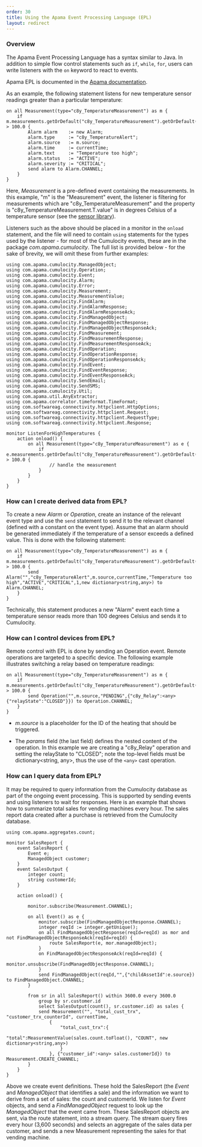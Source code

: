 ```yaml
---
order: 30
title: Using the Apama Event Processing Language (EPL)
layout: redirect
---
```


<a name="using-epl"></a>
### Overview

The Apama Event Processing Language has a syntax similar to Java. In addition to simple flow control statements such as `if`, `while`, `for`, users can write listeners with the `on` keyword to react to events.

Apama EPL is documented in the [Apama documentation](https://documentation.softwareag.com/onlinehelp/Rohan/Apama/v10-3/apama10-3/apama-webhelp/).

As an example, the following statement listens for new temperature sensor readings greater than a particular temperature:

	on all Measurement(type="c8y_TemperatureMeasurement") as m {
		if m.measurements.getOrDefault("c8y_TemperatureMeasurement").getOrDefault("T").value > 100.0 {
			Alarm alarm    := new Alarm;
			alarm.type     := "c8y_TemperatureAlert";
			alarm.source   := m.source;
			alarm.time     := currentTime;
			alarm.text     := "Temperature too high";
			alarm.status   := "ACTIVE";
			alarm.severity := "CRITICAL";
			send alarm to Alarm.CHANNEL;
		}
	}

Here, _Measurement_ is a pre-defined event containing the measurements. In this example, "m" is the "Measurement" event, the listener is filtering for measurements which are "c8y_TemperatureMeasurement" and the property is "c8y_TemperatureMeasurement.T.value" is in degrees Celsius of a temperature sensor (see the [sensor library](https://www.cumulocity.com/guides/reference/sensor-library)).

Listeners such as the above should be placed in a monitor in the `onload` statement, and the file will need to contain `using` statements for the types used by the listener - for most of the Cumulocity events, these are in the package *com.apama.cumulocity*. The full list is provided below - for the sake of brevity, we will omit these from further examples:

	using com.apama.cumulocity.ManagedObject;
	using com.apama.cumulocity.Operation;
	using com.apama.cumulocity.Event;
	using com.apama.cumulocity.Alarm;
	using com.apama.cumulocity.Error;
	using com.apama.cumulocity.Measurement;
	using com.apama.cumulocity.MeasurementValue;
	using com.apama.cumulocity.FindAlarm;
	using com.apama.cumulocity.FindAlarmResponse;
	using com.apama.cumulocity.FindAlarmResponseAck;
	using com.apama.cumulocity.FindManagedObject;
	using com.apama.cumulocity.FindManagedObjectResponse;
	using com.apama.cumulocity.FindManagedObjectResponseAck;
	using com.apama.cumulocity.FindMeasurement;
	using com.apama.cumulocity.FindMeasurementResponse;
	using com.apama.cumulocity.FindMeasurementResponseAck;
	using com.apama.cumulocity.FindOperation;
	using com.apama.cumulocity.FindOperationResponse;
	using com.apama.cumulocity.FindOperationResponseAck;
	using com.apama.cumulocity.FindEvent;
	using com.apama.cumulocity.FindEventResponse;
	using com.apama.cumulocity.FindEventResponseAck;
	using com.apama.cumulocity.SendEmail;
	using com.apama.cumulocity.SendSMS;
	using com.apama.cumulocity.Util;
	using com.apama.util.AnyExtractor;
	using com.apama.correlator.timeformat.TimeFormat;
	using com.softwareag.connectivity.httpclient.HttpOptions;
	using com.softwareag.connectivity.httpclient.Request;
	using com.softwareag.connectivity.httpclient.RequestType;
	using com.softwareag.connectivity.httpclient.Response;

	monitor ListenForHighTemperatures {
		action onload() {
			on all Measurement(type="c8y_TemperatureMeasurement") as e {
				if e.measurements.getOrDefault("c8y_TemperatureMeasurement").getOrDefault("T").value > 100.0 {
					// handle the measurement
				}
			}
		}
	}

### How can I create derived data from EPL?

To create a new _Alarm_ or _Operation_, create an instance of the relevant event type and use the `send` statement to send it to the relevant channel (defined with a constant on the event type). Assume that an alarm should be generated immediately if the temperature of a sensor exceeds a defined value. This is done with the following statement:

	on all Measurement(type="c8y_TemperatureMeasurement") as m {
		if m.measurements.getOrDefault("c8y_TemperatureMeasurement").getOrDefault("T").value > 100.0 {
			send Alarm("","c8y_TemperatureAlert",m.source,currentTime,"Temperature too high","ACTIVE","CRITICAL",1,new dictionary<string,any>) to Alarm.CHANNEL;
		}
	}

Technically, this statement produces a new "Alarm" event each time a temperature sensor reads more than 100 degrees Celsius and sends it to Cumulocity.

### How can I control devices from EPL?

Remote control with EPL is done by sending an Operation event. Remote operations are targeted to a specific device. The following example illustrates switching a relay based on temperature readings:

	on all Measurement(type="c8y_TemperatureMeasurement") as m {
		if m.measurements.getOrDefault("c8y_TemperatureMeasurement").getOrDefault("T").value > 100.0 {
			send Operation("",m.source,"PENDING",{"c8y_Relay":<any>{"relayState":"CLOSED"}}) to Operation.CHANNEL;
		}
	}

		
* *m.source* is a placeholder for the ID of the heating that should be triggered.

* The *params* field (the last field) defines the nested content of the operation. In this example we are creating a "c8y_Relay" operation and setting the relayState to "CLOSED"; note the top-level fields must be dictionary&lt;string, any&gt;, thus the use of the `<any>` cast operation.

### How can I query data from EPL?

It may be required to query information from the Cumulocity database as part of the ongoing event processing. This is supported by sending events and using listeners to wait for responses. Here is an example that shows how to summarize total sales for vending machines every hour. The sales report data created after a purchase is retrieved from the Cumulocity database.

	using com.apama.aggregates.count;

	monitor SalesReport {
		event SalesReport {
			Event e;
			ManagedObject customer;
		}
		event SalesOutput {
			integer count;
			string customerId;
		}

		action onload() {

			monitor.subscribe(Measurement.CHANNEL);

			on all Event() as e {
				monitor.subscribe(FindManagedObjectResponse.CHANNEL);
				integer reqId := integer.getUnique();
				on all FindManagedObjectResponse(reqId=reqId) as mor and not FindManagedObjectResponseAck(reqId=reqId) {
					route SalesReport(e, mor.managedObject);
				}
				on FindManagedObjectResponseAck(reqId=reqId) {
					monitor.unsubscribe(FindManagedObjectResponse.CHANNEL);
				}
				send FindManagedObject(reqId,"",{"childAssetId":e.source}) to FindManagedObject.CHANNEL;
			}

			from sr in all SalesReport() within 3600.0 every 3600.0
				group by sr.customer.id
				select SalesOutput(count(), sr.customer.id) as sales {
				send Measurement("", "total_cust_trx", "customer_trx_counterId", currentTime,
					{
						"total_cust_trx":{
							"total":MeasurementValue(sales.count.toFloat(), "COUNT", new dictionary<string,any>)
						}
					}, {"customer_id":<any> sales.customerId}) to Measurement.CREATE_CHANNEL;
			}
		}
	}

Above we create event definitions. These hold the SalesReport (the _Event_ and _ManagedObject_ that identifies a sale) and the information we want to derive from a set of sales: the count and customerId. We listen for _Event_ objects, and send a _FindManagedObject_ request to look up the _ManagedObject_ that the event came from. These SalesReport objects are sent, via the route statement, into a stream query. The stream query fires every hour (3,600 seconds) and selects an aggregate of the sales data per customer, and sends a new Measurement representing the sales for that vending machine.
